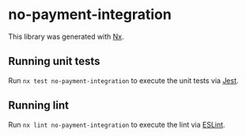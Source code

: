 # no-payment-integration

This library was generated with [Nx](https://nx.dev).

## Running unit tests

Run `nx test no-payment-integration` to execute the unit tests via [Jest](https://jestjs.io).

## Running lint

Run `nx lint no-payment-integration` to execute the lint via [ESLint](https://eslint.org/).
